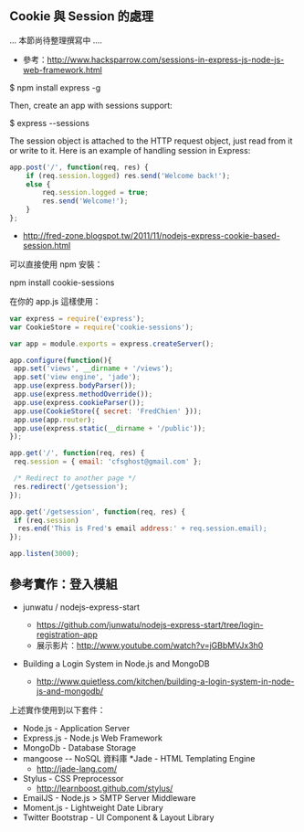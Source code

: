 
## Cookie 與 Session 的處理

... 本節尚待整理撰寫中 ....

* 參考：http://www.hacksparrow.com/sessions-in-express-js-node-js-web-framework.html

$ npm install express -g

Then, create an app with sessions support:

$ express --sessions

The session object is attached to the HTTP request object, just read from it or write to it. Here is an example of handling session in Express:

```javascript
app.post('/', function(req, res) {
    if (req.session.logged) res.send('Welcome back!');
    else {
        req.session.logged = true;
        res.send('Welcome!');
    }
};
```

* http://fred-zone.blogspot.tw/2011/11/nodejs-express-cookie-based-session.html

可以直接使用 npm 安裝：

npm install cookie-sessions

在你的 app.js 這樣使用：

```javascript
var express = require('express');
var CookieStore = require('cookie-sessions');

var app = module.exports = express.createServer();

app.configure(function(){
 app.set('views', __dirname + '/views');
 app.set('view engine', 'jade');
 app.use(express.bodyParser());
 app.use(express.methodOverride());
 app.use(express.cookieParser());
 app.use(CookieStore({ secret: 'FredChien' }));
 app.use(app.router);
 app.use(express.static(__dirname + '/public'));
});

app.get('/', function(req, res) {
 req.session = { email: 'cfsghost@gmail.com' };

 /* Redirect to another page */
 res.redirect('/getsession');
});

app.get('/getsession', function(req, res) {
 if (req.session)
  res.end('This is Fred's email address:' + req.session.email);
});

app.listen(3000);
```

## 參考實作：登入模組

* junwatu / nodejs-express-start
    * <https://github.com/junwatu/nodejs-express-start/tree/login-registration-app>
    * 展示影片：<http://www.youtube.com/watch?v=jGBbMVJx3h0>

* Building a Login System in Node.js and MongoDB
    * <http://www.quietless.com/kitchen/building-a-login-system-in-node-js-and-mongodb/>

上述實作使用到以下套件：

* Node.js - Application Server
* Express.js - Node.js Web Framework
* MongoDb - Database Storage
* mangoose -- NoSQL 資料庫 
*Jade - HTML Templating Engine
    * http://jade-lang.com/
* Stylus - CSS Preprocessor
    * http://learnboost.github.com/stylus/
* EmailJS - Node.js > SMTP Server Middleware
* Moment.js - Lightweight Date Library
* Twitter Bootstrap - UI Component & Layout Library

